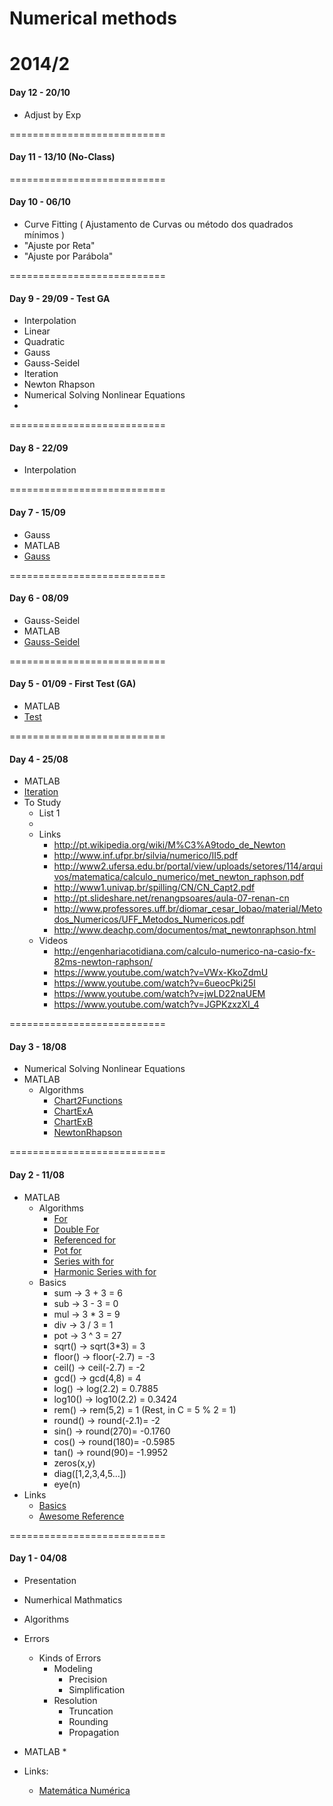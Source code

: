 Numerical methods
===========================

2014/2
===========================

#### Day 12 - 20/10 
  * Adjust by Exp

===========================

#### Day 11 - 13/10 (No-Class)
   

===========================

#### Day 10 - 06/10
  * Curve Fitting ( Ajustamento de Curvas ou método dos quadrados mínimos )
   * "Ajuste por Reta" 
   * "Ajuste por Parábola"
   

===========================

#### Day 9 - 29/09 - Test GA
  * Interpolation
   * Linear
   * Quadratic
  * Gauss
  * Gauss-Seidel
  * Iteration
  * Newton Rhapson
  * Numerical Solving Nonlinear Equations
  * 
  

===========================

#### Day 8 - 22/09
  * Interpolation
   
===========================

#### Day 7 - 15/09
  * Gauss
  * MATLAB
   *  [Gauss](https://github.com/marceloboeira/eng-class-numerical-methods/blob/master/day-07/gauss.m)
   
===========================

#### Day 6 - 08/09
  * Gauss-Seidel
  * MATLAB
   *  [Gauss-Seidel](https://github.com/marceloboeira/eng-class-numerical-methods/blob/master/day-06/gauss-seidel.m)
   

===========================

#### Day 5 - 01/09 - First Test (GA)
  * MATLAB
   * [Test](https://github.com/marceloboeira/eng-class-numerical-methods/blob/master/day-05/test.m)

===========================

#### Day 4 - 25/08
* MATLAB
 *  [Iteration](https://github.com/marceloboeira/eng-class-numerical-methods/blob/master/day-04/iteration.m)
* To Study
  * List 1
  *
  * Links
    * http://pt.wikipedia.org/wiki/M%C3%A9todo_de_Newton
    * http://www.inf.ufpr.br/silvia/numerico/II5.pdf
    * http://www2.ufersa.edu.br/portal/view/uploads/setores/114/arquivos/matematica/calculo_numerico/met_newton_raphson.pdf
    * http://www1.univap.br/spilling/CN/CN_Capt2.pdf
    * http://pt.slideshare.net/renangpsoares/aula-07-renan-cn
    * http://www.professores.uff.br/diomar_cesar_lobao/material/Metodos_Numericos/UFF_Metodos_Numericos.pdf
    * http://www.deachp.com/documentos/mat_newtonraphson.html
  * Videos
    * http://engenhariacotidiana.com/calculo-numerico-na-casio-fx-82ms-newton-raphson/
    * https://www.youtube.com/watch?v=VWx-KkoZdmU
    * https://www.youtube.com/watch?v=6ueocPki25I
    * https://www.youtube.com/watch?v=jwLD22naUEM
    * https://www.youtube.com/watch?v=JGPKzxzXI_4


===========================

#### Day 3 - 18/08
* Numerical Solving Nonlinear Equations
* MATLAB
   * Algorithms
      *  [Chart2Functions](https://github.com/marceloboeira/eng-class-numerical-methods/blob/master/day-03/chart2functions.m)
      *  [ChartExA](https://github.com/marceloboeira/eng-class-numerical-methods/blob/master/day-03/chartExA.m)
      *  [ChartExB](https://github.com/marceloboeira/eng-class-numerical-methods/blob/master/day-03/chartExB.m)
      *  [NewtonRhapson](https://github.com/marceloboeira/eng-class-numerical-methods/blob/master/day-03/NewtonRaphson.m)  
      

===========================



#### Day 2 - 11/08
* MATLAB 
    * Algorithms
        * [For](https://github.com/marceloboeira/eng-class-numerical-methods/blob/master/day-02/for.m)
        * [Double For](https://github.com/marceloboeira/eng-class-numerical-methods/blob/master/day-02/for2.m)
        * [Referenced for](https://github.com/marceloboeira/eng-class-numerical-methods/blob/master/day-02/for3.m)
        * [Pot for](https://github.com/marceloboeira/eng-class-numerical-methods/blob/master/day-02/for4.m)
        * [Series with for](https://github.com/marceloboeira/eng-class-numerical-methods/blob/master/day-02/for5.m)
        * [Harmonic Series with for](https://github.com/marceloboeira/eng-class-numerical-methods/blob/master/day-02/for6.m)
    * Basics
        * sum -> 3 + 3 = 6
        * sub -> 3 - 3 = 0
        * mul -> 3 * 3 = 9
        * div -> 3 / 3 = 1
        * pot -> 3 ^ 3 = 27 
        * sqrt() -> sqrt(3*3) = 3
        * floor() -> floor(-2.7) = -3
        * ceil() -> ceil(-2.7) = -2
        * gcd() -> gcd(4,8) = 4
        * log() -> log(2.2) = 0.7885
        * log10() -> log10(2.2) = 0.3424
        * rem() -> rem(5,2) = 1 (Rest, in C = 5 % 2 = 1)
        * round() -> round(-2.1)= -2
        * sin() -> round(270)= -0.1760
        * cos() -> round(180)= -0.5985
        * tan() -> round(90)= -1.9952
        * zeros(x,y)
        * diag([1,2,3,4,5...])
        * eye(n)
* Links
    * [Basics](https://moodle.up.pt/pluginfile.php/18561/mod_resource/content/2/Matlab/Funcoes4.pdf)
    * [Awesome Reference](http://www1.univap.br/spilling/CN/apostila4.pdf)

===========================

#### Day 1 - 04/08
* Presentation
* Numerhical Mathmatics
* Algorithms
* Errors
  * Kinds of Errors
    * Modeling
      * Precision
      * Simplification
    * Resolution
      * Truncation
      * Rounding
      * Propagation
  
* MATLAB
  * 
* Links:
  * [Matemática Numérica](http://www.das.ufsc.br/~camponog/Disciplinas/DAS-5103/Slides/l1-intro.pdf)



